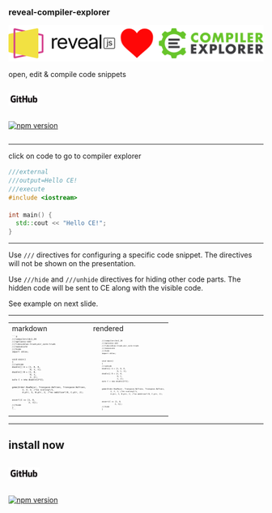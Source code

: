 <!-- .slide: data-background-color="#bee4fd" -->

### reveal-compiler-explorer

![reveal-heart-ce](images/reveal-heart-ce.png)

open, edit & compile code snippets

<div class="row">
  <div class="column">

  [![gitHub](images/GitHub_Logo.png)](https://github.com/dvirtz/reveal-compiler-explorer/tree/master/packages/reveal-compiler-explorer)

  </div>
  <div class="column">

  [![npm version](https://badge.fury.io/js/reveal-compiler-explorer.svg)](https://badge.fury.io/js/reveal-compiler-explorer) 

  </div>
</div>

---

<p id="click-name">click on code to go to compiler explorer</p>

```cpp []
///external
///output=Hello CE!
///execute
#include <iostream>

int main() {
  std::cout << "Hello CE!";
}
```

---

Use `///` directives for configuring a specific code snippet. 
The directives will not be shown on the presentation.

Use `///hide` and `///unhide` directives for hiding other code parts.
The hidden code will be sent to CE along with the visible code.

See example on next slide.

---

<table>
  <tr>
    <td>markdown</td>
    <td>rendered</td>
  </tr>
  <tr>
    <td>
      <pre style="font-size: 0.3em; display: table-cell;">
```d
///compiler=ldc1_20
///options=-m32
///libs=cblas:trunk,mir_core:trunk
///noexecute
///hide
import cblas;
<br/>
void main()
{
///unhide
double[] A = [1, 0, 0,
              0, 1, 1];
double[] B = [1, 0,
              0, 1,
              2, 2];
auto C = new double[2*2];
<br/>
gemm(Order.RowMajor, Transpose.NoTrans, Transpose.NoTrans,
        2, 2, 3, /*no scaling*/1,
        A.ptr, 3, B.ptr, 2, /*no addition*/0, C.ptr, 2);
<br/>
assert(C == [1, 0,
             2, 3]);
///hide
}
```
      </pre>
    </td>
    <td>
      <pre style="font-size: 0.3em; display: table-cell;"><code data-trim data-noescape class="d">
        ///compiler=ldc1_20
        ///options=-m32
        ///libs=cblas:trunk,mir_core:trunk
        ///noexecute
        ///hide
        import cblas;
        <br/>
        void main()
        {
        ///unhide
        double[] A = [1, 0, 0,
                      0, 1, 1];
        double[] B = [1, 0,
                      0, 1,
                      2, 2];
        auto C = new double[2*2];
        <br/>
        gemm(Order.RowMajor, Transpose.NoTrans, Transpose.NoTrans,
                2, 2, 3, /*no scaling*/1,
                A.ptr, 3, B.ptr, 2, /*no addition*/0, C.ptr, 2);
        <br/>
        assert(C == [1, 0,
                    2, 3]);
        ///hide
        }
      </code></pre>
    </td>
  </tr>
</table>

---

<!-- .slide: data-background-color="#bee4fd" -->

## install now

<div class="row">
  <div class="column">

  [![gitHub](images/GitHub_Logo.png)](https://github.com/dvirtz/reveal-compiler-explorer/tree/master/packages/reveal-compiler-explorer)

  </div>
  <div class="column">

  [![npm version](https://badge.fury.io/js/reveal-compiler-explorer.svg)](https://badge.fury.io/js/reveal-compiler-explorer) 

  </div>
</div>

